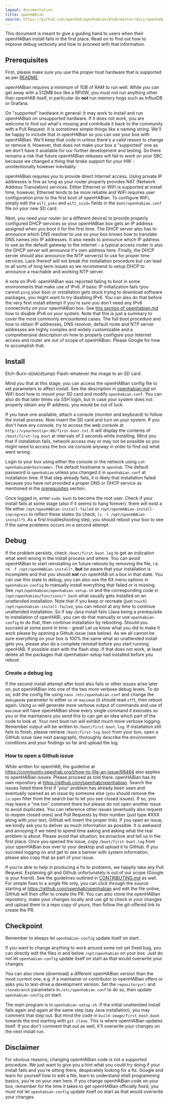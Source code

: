 ```yaml
---
layout: documentation
title: openHABian
source: https://github.com/openhab/openhabian/blob/master/docs/openhabian-DEBUG.md
---
```


<!-- Attention authors: Do not edit directly. Please add your changes to the appropriate source repository -->

This document is meant to give a guiding hand to users when their openHABian
install fails in the first place.
Read on to find out how to improve debug verbosity and how to proceed with that
information.

## Prerequisites
First, please make sure you use the proper host hardware that is supported as
per [README](https://github.com/openhab/openhabian/blob/master/README.md).

openHABian requires a minimum of 1GB of RAM to run well. While you can get away
with a 512MB box like a RPi0W, you must not run anything other than openHAB
itself, in particular do **not** run memory hogs such as InfluxDB or Grafana.

On "supported" hardware in general:
It may work to install and run openHABian on unsupported hardware. If it does
not work, you are welcome to find out what's missing and contribute it back to
the community with a Pull Request. It is sometimes simple things like a naming
string. We'll be happy to include that in openHABian so you can use your box
with openHABian.
We'll keep that code in unless there's a valid reason to change or remove it.
However, that does not make your box a "supported" one as we don't have it
available for our further development and testing. So there remains a risk that
future openHABian releases will fail to work on your SBC because we changed a
thing that broke support for your HW - unintentionally however inevitably.

openHABian requires you to provide direct Internet access. Using private IP
addresses is fine as long as your router properly provides NAT
(Network Address Translation) services.
Either Ethernet or WiFi is supported at install time, however, Ethernet tends to
be more reliable and WiFi requires user configuration prior to the first boot of
openHABian. To configure WiFi, simply edit the `wifi_psk=` and `wifi_ssid=`
fields in the `boot/openhabian.conf` file on your new SD card.

Next, you need your router (or a different device) to provide properly
configured DHCP services so your openHABian box gets an IP address assigned when
you boot it for the first time.
The DHCP server also has to announce which DNS resolver to use so your box
knows how to translate DNS names into IP addresses.
It also needs to announce which IP address to use as the default gateway to the
internet - a typical access router is also the DHCP server will announce it's
own address here.
Finally, the DHCP server should also announce the NTP server(s) to use for
proper time services. Lack thereof will not break the installation procedure but
can lead to all sorts of long term issues so we recommend to setup DHCP to
announce a reachable and working NTP server.

A note on IPv6: openHABian was reported failing to boot in some environments
that make use of IPv6. If basic IP initialization fails (you cannot `ping`
your box) or installation gets stuck trying to download software packages, you
might want to try disabling IPv6. You can also do that before the very first
install attempt if you're sure you don't need any IPv6 connectivity on your
openHABian box. See [this section of openhabian.md](openhabian.md#ipv6-notes)
how to disable IPv6 on your system.
Note that this is just a summary to cover the most commonly encountered cases.
The full boot procedure and how to obtain IP addresses, DNS resolver, default
route and NTP server addresses are highly complex and widely customizable and a
comprehensive description on how to properly configure your Internet access and
router are out of scope of openHABian. Please Google for how to accomplish that.


## Install
Etch-Burn-d(isk)d(ump)-Flash-whatever the image to an SD card.

Mind you that at this stage, you can access the openHABian config file to set
parameters to affect install. See the description in
[openhabian.md](https://github.com/openhab/openhabian/blob/master/docs/openhabian.md)
on WiFi boot how to mount your SD card and modify `openhabian.conf`. You can
also do that later times via SSH login, but in case your system does not
properly obtain any IP address, you would be out of luck.

If you have one available, attach a console (monitor and keyboard) to follow
the install process. Now insert the SD card and turn on your system.
If you don't have any console, try to access the web console at
`http://<yourhostip>:80/first-boot.txt`.
It will display the contents of `/boot/first-log.boot` at intervals of 2 seconds
while installing.
Mind you that if installation fails, network access may or may not be possible
so you might need to access the box via console anyway in order to find out what
went wrong.

Login to your box using either the console or the network using
`ssh openhabian@<hostname>`. The default hostname is `openhab`.
The default password is `openhabian` unless you changed it in `openhabian.conf`
at installation time.
If that step already fails, it is likely that installation failed because you
have not provided a proper DNS or DHCP service as mentioned in the
[prerequisites](#prerequisites) section.

Once logged in, enter `sudo bash` to become the root user.
Check if your install fails at some stage (also if it seems to hang forever):
there will exist a file either `/opt/openHABian-install-failed` or
`/opt/openHABian-install-inprogress` to reflect these states (to check,
`ls -l /opt/openHABian-install*`).
As a first troubleshooting step, you should reboot your box to see if the same
problems occurs on a second attempt.

## Debug
If the problem persists, check `/boot/first-boot.log` to get an indication what
went wrong in the install process and where.
You can avoid openHABian to start reinstalling on future reboots by removing the
file, i.e. `rm -f /opt/openHABian-install*`, **but** be aware that your
installation is incomplete and that you should **not** run openHAB on a box in
that state.
You can use this state to debug, you can also use the 6X menu options in
`openhabian-config` to manually install everything that failed or is missing.
See `/opt/openhabian/openhabian-setup.sh` and the corresponding code in
`/opt/openhabian/functions/*.bash` what usually gets installed on an unattended
installation. Note that if you keep or recreate (just `touch`)
`/opt/openhabian-install-failed`, you can reboot at any time to continue
unattended installation. So if say Java install fails (Java being a prerequisite
to installation of openHAB), you can do that manually or use `openhabian-config`
to do that, then continue installation by rebooting.
Should you succeed at some point in time - great! Let us know what you did to
make it work please by opening a Github issue (see below).
As we all cannot be sure everything on your box is 100% the same what an
unattended install gets you, please also do a complete reinstall before you
start running openHAB. If possible start with the flash step. If that does not
work, at least delete all the packages that openhabian-setup had installed
before you reboot.

### Create a debug log
If the second install attempt after boot also fails or other issues arise later
on, put openHABian into one of the two more verbose debug levels.
To do so, edit the config file using `nano /etc/openhabian.conf` and change the
`debugmode` parameter to either `on` or `maximum` (it should read `off`), then
reboot again.
Using `on` will generate more verbose output of commands and use of `maximum`
will have openHABian show every single command it executes so you or the
maintainers you send this to can get an idea which part of the code to look at.
Your next boot run will exhibit much more verbose logging. Remember output will
be written to `/boot/first-boot.log`.
If installation still fails to finish, please retrieve `/boot/first-log.boot`
from your box, open a GitHub issue (see next paragraph), thoroughly describe the
environment conditions and your findings so far and upload the log.

### How to open a Github issue
While written for openHAB, the guideline at <https://community.openhab.org/t/how-to-file-an-issue/68464>
also applies to openHABian issues.
Please proceed as told there. openHABian has its own repository at <https://github.com/openhab/openhabian>.
Search the issues listed there first if 'your' problem has already been seen and
eventually opened as an issue by someone else (you should remove the `is:open` filter from the search
bar to let you see closed issues). If so, you may leave a "me too"
comment there but please do not open another issue to avoid duplicates.
You can reference other issues (eventually also request to reopen closed ones)
and Pull Requests by their number (just type #XXX along with your text,
GitHub will insert the proper link).
If you open an issue, we kindly ask you to deliver as much information as
possible. It is awkward and annoying if we need to spend time asking and asking
what the real problem is about. Please avoid that situation, be proactive and
tell us in the first place.
Once you opened the issue, copy `/boot/first-boot.log` from your openHABian box
over to your desktop and upload it to GitHub.
If you succeed logging on and get to see a banner with system information,
please also copy that as part of your issue.

If you're able to help in producing a fix to problems, we happily take any
Pull Request.
Explaining git and Github unfortunately is out of our scope (Google is your
friend).
See the guidelines outlined in [CONTRIBUTING.md](https://github.com/openhab/openhabian/blob/master/CONTRIBUTING.md)
as well.
For simple fixes to a single file only, you can click through the source
starting at <https://github.com/openhab/openhabian> and edit the file online,
GitHub will then offer to create the PR.
You can also clone the openHABian repository, make your changes locally and use
git to check in your changes and upload them to a repo copy of yours, then
follow the git-offered link to create the PR.

## Checkpoint
Remember to always let `openhabian-config` update itself on start.

If you want to change anything to work around some not yet fixed bug, you can
directly edit the files in and below `/opt/openhabian` on your box. Just do not
let `openhabian-config` update itself on start as that would overwrite your
changes.

You can also clone (download) a different openHABian version than the most
current one, e.g. if a maintainer or contributor to openHABian offers or asks
you to test-drive a development version. Set the `repositoryurl` and
`clonebranch` parameters in `/etc/openhabian.conf` to do so, then update
`openhabian-config` on start.

The main program is in `openhabian-setup.sh`.
If the initial unattended install fails again and again at the same step (say
Java installation), you may comment that step out. But mind the code in
`build-image/first-boot.bash` towards the end starting with `git clone`.
This is where openHABian updates itself. If you don't comment that out as well,
it'll overwrite your changes on the next install run.

## Disclaimer
For obvious reasons, changing openHABian code is not a supported procedure.
We just want to give you a hint what you _could_ try doing if your install fails
and you're sitting there, desperately looking for a fix.
Google and learn for yourself how to edit a file, learn to understand shell
programming basics, you're on your own here.
If you change openHABian code on your box, remember for the time it takes to get
openHABian officially fixed, you must not let `openhabian-config` update itself
on start as that would overwrite your changes.
